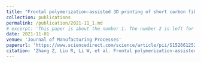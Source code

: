 ```yaml
---
title: "Frontal polymerization-assisted 3D printing of short carbon fibers/dicyclopentadiene composites"
collection: publications
permalink: /publication/2021-11_1.md
# excerpt: 'This paper is about the number 1. The number 2 is left for future work.'
date: 2021-11-01
venue: 'Journal of Manufacturing Processes'
paperurl: 'https://www.sciencedirect.com/science/article/pii/S1526612521007362'
citation: 'Zhang Z, Liu R, Li W, et al. Frontal polymerization-assisted 3D printing of short carbon fibers/dicyclopentadiene composites[J]. Journal of Manufacturing Processes, 2021, 71: 753-762.'
---
```


<!-- The contents above will be part of a list of publications, if the user clicks the link for the publication than the contents of section will be rendered as a full page, allowing you to provide more information about the paper for the reader. When publications are displayed as a single page, the contents of the above "citation" field will automatically be included below this section in a smaller font. -->
